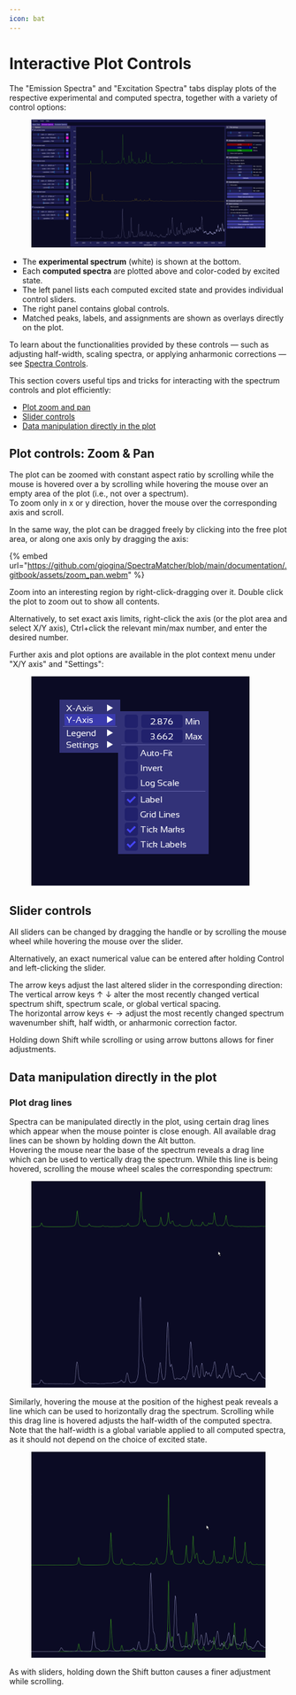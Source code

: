```yaml
---
icon: bat
---
```


# Interactive Plot Controls

The "Emission Spectra" and "Excitation Spectra" tabs display plots of the respective experimental and computed spectra, together with a variety of control options:

<figure><img src=".gitbook/assets/emission_tab.png" alt="SpectraMatcher Emission Spectra overview"><figcaption></figcaption></figure>

* The **experimental spectrum** (white) is shown at the bottom.
* Each **computed spectra** are plotted above and color-coded by excited state.
* The left panel lists each computed excited state and provides individual control sliders.
* The right panel contains global controls.
* Matched peaks, labels, and assignments are shown as overlays directly on the plot.

To learn about the functionalities provided by these controls — such as adjusting half-width, scaling spectra, or applying anharmonic corrections — see [Spectra Controls](spectra_controls.md).

This section covers useful tips and tricks for interacting with the spectrum controls and plot efficiently:

* [Plot zoom and pan](plot_controls.md#plot-controls-zoom--pan)
* [Slider controls](plot_controls.md#slider-controls)
* [Data manipulation directly in the plot](plot_controls.md#data-manipulation-directly-in-the-plot)

## Plot controls: Zoom & Pan

The plot can be zoomed with constant aspect ratio by scrolling while the mouse is hovered over a by scrolling while hovering the mouse over an empty area of the plot (i.e., not over a spectrum).\
To zoom only in x or y direction, hover the mouse over the corresponding axis and scroll.

In the same way, the plot can be dragged freely by clicking into the free plot area, or along one axis only by dragging the axis:

{% embed url="https://github.com/giogina/SpectraMatcher/blob/main/documentation/.gitbook/assets/zoom_pan.webm" %}

Zoom into an interesting region by right-click-dragging over it. Double click the plot to zoom out to show all contents.

Alternatively, to set exact axis limits, right-click the axis (or the plot area and select X/Y axis), Ctrl+click the relevant min/max number, and enter the desired number.

Further axis and plot options are available in the plot context menu under "X/Y axis" and "Settings":

<figure><img src=".gitbook/assets/Axis_right_click_menu.png" alt=""><figcaption></figcaption></figure>

## Slider controls

All sliders can be changed by dragging the handle or by scrolling the mouse wheel while hovering the mouse over the slider.

Alternatively, an exact numerical value can be entered after holding Control and left-clicking the slider.

The arrow keys adjust the last altered slider in the corresponding direction:\
The vertical arrow keys ↑ ↓ alter the most recently changed vertical spectrum shift, spectrum scale, or global vertical spacing.\
The horizontal arrow keys ← → adjust the most recently changed spectrum wavenumber shift, half width, or anharmonic correction factor.

Holding down Shift while scrolling or using arrow buttons allows for finer adjustments.

## Data manipulation directly in the plot

### Plot drag lines

Spectra can be manipulated directly in the plot, using certain drag lines which appear when the mouse pointer is close enough. All available drag lines can be shown by holding down the Alt button.\
Hovering the mouse near the base of the spectrum reveals a drag line which can be used to vertically drag the spectrum. While this line is being hovered, scrolling the mouse wheel scales the corresponding spectrum:

<figure><img src=".gitbook/assets/scroll_and_y_shift_using_drag_lines.gif" alt="Scrolling and y shifting using drag lines"><figcaption></figcaption></figure>

Similarly, hovering the mouse at the position of the highest peak reveals a line which can be used to horizontally drag the spectrum. Scrolling while this drag line is hovered adjusts the half-width of the computed spectra.\
Note that the half-width is a global variable applied to all computed spectra, as it should not depend on the choice of excited state.

<figure><img src=".gitbook/assets/scroll_and_wavenumber_shift_using_drag_lines.gif" alt="Scrolling and x shifting using drag lines"><figcaption></figcaption></figure>

As with sliders, holding down the Shift button causes a finer adjustment while scrolling.

